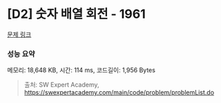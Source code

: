 # [D2] 숫자 배열 회전 - 1961 

[문제 링크](https://swexpertacademy.com/main/code/problem/problemDetail.do?contestProbId=AV5Pq-OKAVYDFAUq) 

### 성능 요약

메모리: 18,648 KB, 시간: 114 ms, 코드길이: 1,956 Bytes



> 출처: SW Expert Academy, https://swexpertacademy.com/main/code/problem/problemList.do